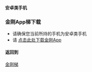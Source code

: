 #### 安卓类手机
### 金刚App梯下载

- 请确保您当前所持的手机为安卓类手机
- 请 [点击此处下载金刚App]()

#### 返回到
[金刚梯](https://github.com/web/blob/master/A.md)
